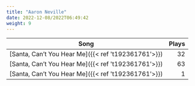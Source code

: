 ```yaml
---
title: "Aaron Neville"
date: 2022-12-08/2022T06:49:42
weight: 9
---
```




 Song | Plays 
----- | -----:
[Santa, Can’t You Hear Me]({{< ref 't192361761'>}}) | 32
[Santa, Can’t You Hear Me]({{< ref 't192361761'>}}) | 63
[Santa, Can’t You Hear Me]({{< ref 't192361761'>}}) | 1
